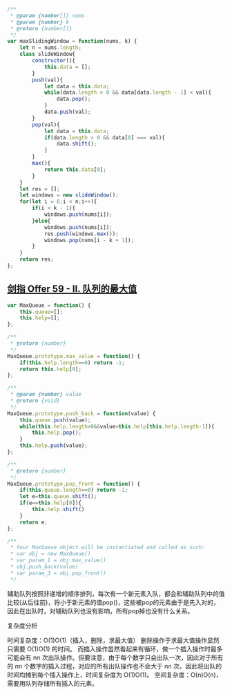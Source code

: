 ```javascript
/**
 * @param {number[]} nums
 * @param {number} k
 * @return {number[]}
 */
var maxSlidingWindow = function(nums, k) {
    let n = nums.length;
    class slideWindow{
        constructor(){
            this.data = [];
        }
        push(val){
            let data = this.data;
            while(data.length > 0 && data[data.length - 1] < val){
                data.pop();
            }
            data.push(val);
        }
        pop(val){
            let data = this.data;
            if(data.length > 0 && data[0] === val){
                data.shift();
            }
        }
        max(){
            return this.data[0];
        }
    }
    let res = [];
    let windows = new slideWindow();
    for(let i = 0;i < n;i++){
        if(i < k - 1){
            windows.push(nums[i]);
        }else{
            windows.push(nums[i]);
            res.push(windows.max());
            windows.pop(nums[i - k + 1]);
        }
    }
    return res;
};
```

## [剑指 Offer 59 - II. 队列的最大值](https://leetcode-cn.com/problems/dui-lie-de-zui-da-zhi-lcof/)

```js
var MaxQueue = function() {
    this.queue=[];
    this.help=[];
};

/**
 * @return {number}
 */
MaxQueue.prototype.max_value = function() {
    if(this.help.length==0) return -1;
    return this.help[0];
};

/** 
 * @param {number} value
 * @return {void}
 */
MaxQueue.prototype.push_back = function(value) {
    this.queue.push(value);
    while(this.help.length>0&&value>this.help[this.help.length-1]){
        this.help.pop();
    }
    this.help.push(value);
};

/**
 * @return {number}
 */
MaxQueue.prototype.pop_front = function() {
    if(this.queue.length==0) return -1;
    let e=this.queue.shift();
    if(e==this.help[0]){
        this.help.shift()
    }
    return e;
};

/**
 * Your MaxQueue object will be instantiated and called as such:
 * var obj = new MaxQueue()
 * var param_1 = obj.max_value()
 * obj.push_back(value)
 * var param_3 = obj.pop_front()
 */
```

辅助队列按照非递增的顺序排列，每次有一个新元素入队，都会和辅助队列中的值比较(从后往前)，将小于新元素的值pop()，这些被pop的元素由于是先入对的，因此在出队时，对辅助队列也没有影响，所有pop掉也没有什么关系。

复杂度分析

时间复杂度：O(1)O(1)（插入，删除，求最大值）
删除操作于求最大值操作显然只需要 O(1)O(1) 的时间。
而插入操作虽然看起来有循环，做一个插入操作时最多可能会有 nn 次出队操作。但要注意，由于每个数字只会出队一次，因此对于所有的 nn 个数字的插入过程，对应的所有出队操作也不会大于 nn 次。因此将出队的时间均摊到每个插入操作上，时间复杂度为 O(1)O(1)。
空间复杂度：O(n)O(n)，需要用队列存储所有插入的元素。
